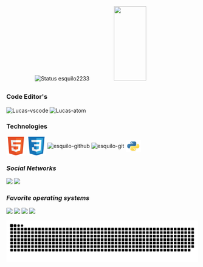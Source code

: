 

<div align="center">  
  <img width="49%" height="195px" src="https://github-readme-stats.vercel.app/api?username=esquilo2233&show_icons=true&count_private=true&hide_border=true&theme=tokyonight&bg_color=0d1117&hide_rank=true" alt="Status esquilo2233" /> 
  <img width="41%" height="195px" src="https://github-readme-stats.vercel.app/api/top-langs/?username=esquilo2233&layout=compact&hide_border=true&theme=tokyonight&bg_color=0d1117" />
</div>

##

<h3>Code Editor's</h3>

<div style="display: inline_block">
  <img align="center" alt="Lucas-vscode" height="50" src="https://cdn.jsdelivr.net/gh/devicons/devicon/icons/vscode/vscode-original.svg" />
  <img align="center" alt="Lucas-atom" height="50" src="https://cdn.jsdelivr.net/gh/devicons/devicon/icons/atom/atom-original.svg" />
</div>

<h3>Technologies</h3>
 
<div style="display: inline_block">
  <!--<img align="center" alt="Henry-Js" height="30" width="40" src="https://raw.githubusercontent.com/devicons/devicon/master/icons/javascript/javascript-plain.svg">-->
  <img align="center" alt="esquilo-HTML" height="50" src="https://raw.githubusercontent.com/devicons/devicon/master/icons/html5/html5-original.svg">
  <img align="center" alt="esquilo-CSS" height="50" src="https://raw.githubusercontent.com/devicons/devicon/master/icons/css3/css3-original.svg">
    <img align="center" alt="esquilo-github" height="50" src="https://cdn.jsdelivr.net/gh/devicons/devicon/icons/github/github-original.svg" />
    <img align="center" alt="esquilo-git" height="50" src="https://cdn.jsdelivr.net/gh/devicons/devicon/icons/git/git-original.svg" />
  <img align="center" alt="esquilo-Python" height="30" width="40" src="https://raw.githubusercontent.com/devicons/devicon/master/icons/python/python-original.svg">
</div>
 
<div> 
  <a><h3><i>Social Networks</i></h3></a>
  <p><a href="https://www.instagram.com/esquilo2233/" target="_blank"><img src="https://img.shields.io/badge/-Instagram-%23E4405F?style=for-the-badge&logo=instagram&logoColor=white" target="_blank"></a>
 	<a href="https://www.twitch.tv/esquilo2233" target="_blank"><img src="https://img.shields.io/badge/Twitch-9146FF?style=for-the-badge&logo=twitch&logoColor=white" target="_blank"></a>
  <!--<a href="" target="_blank"><img src="https://img.shields.io/badge/-LinkedIn-%230077B5?style=for-the-badge&logo=linkedin&logoColor=white" target="_blank"></a>
  <a href="https://github.com/ludvikcruz" target="_blank"><img src="https://img.shields.io/badge/GitHub-100000?style=for-the-badge&logo=github&logoColor=white" target="_blank"></a></p>-->
  
  <a><h3><i>Favorite operating systems</i></h3></a>
  <a href="https://linuxmint.com/" target="_blank"><img src="https://img.shields.io/badge/Linux_Mint-87CF3E?style=for-the-badge&logo=linux-mint&logoColor=white" target="_blank"></a>
  <a href="https://ubuntu.com/" target="_blank"><img src="https://img.shields.io/badge/Ubuntu-E95420?style=for-the-badge&logo=ubuntu&logoColor=white" target="_blank"></a>
  <a href="https://www.kali.org/" target="_blank"><img src="https://img.shields.io/badge/Kali_Linux-557C94?style=for-the-badge&logo=kali-linux&logoColor=white" target="_blank"></a>
  <a href="[https://www.kali.org/](https://zorin.com/os/)" target="_blank"><img src="https://img.shields.io/badge/Zorin%20OS-0CC1F3?style=for-the-badge&logo=zorin&logoColor=white" target="_blank"></a>
</div>

<!--
<h3>Profile Views</h3>

![](https://komarev.com/ghpvc/?username=henriqueolivgp&style=plastic)
-->

<picture>
  <source media="(prefers-color-scheme: dark)" srcset="https://github.com/esquilo2233/esquilo2233/blob/output/github-contribution-grid-snake-dark.svg">
  <source media="(prefers-color-scheme: light)" srcset="https://github.com/esquilo2233/esquilo2233/blob/output/github-contribution-grid-snake.svg">
  <img alt="git hub Snack" src="https://github.com/esquilo2233/esquilo2233/blob/output/github-contribution-grid-snake.svg">
</picture>
